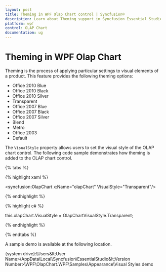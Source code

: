 ```yaml
---
layout: post
title: Theming in WPF Olap Chart control | Syncfusion®
description: Learn about Theming support in Syncfusion Essential Studio® WPF Olap Chart control, its elements and more details.
platform: wpf
control: OLAP Chart
documentation: ug
---
```


# Theming in WPF Olap Chart

Theming is the process of applying particular settings to visual elements of a product. This feature provides the following theming options:

* Office 2010 Blue
* Office 2010 Black
* Office 2010 Silver
* Transparent
* Office 2007 Blue
* Office 2007 Black
* Office 2007 Silver
* Blend
* Metro
* Office 2003
* Default

The `VisualStyle` property allows users to set the visual style of the OLAP chart control. The following code sample demonstrates how theming is added to the OLAP chart control.

{% tabs %}

{% highlight xaml %}

<syncfusion:OlapChart  x:Name="olapChart" VisualStyle="Transparent"/> 

{% endhighlight %}

{% highlight c# %}
 
this.olapChart.VisualStyle = OlapChartVisualStyle.Transparent;

{% endhighlight %}
 
{% endtabs %}

A sample demo is available at the following location.

{system drive}:\Users\&lt;User Name&gt;\AppData\Local\Syncfusion\EssentialStudio\&lt;Version Number&gt;\WPF\OlapChart.WPF\Samples\Appearance\Visual Styles demo
